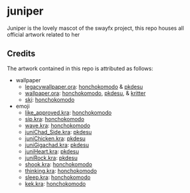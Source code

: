 # juniper
Juniper is the lovely mascot of the swayfx project, this repo houses all official artwork related to her

## Credits
The artwork contained in this repo is attributed as follows:
+ wallpaper
  + [legacywallpaper.ora](/wallpaper/legacywallpaper.ora): [honchokomodo](https://github.com/honchokomodo) & [pkdesu](https://github.com/pkdesuwu)
  + [wallpaper.ora](/wallpaper/wallpaper.ora): [honchokomodo](https://github.com/honchokomodo), [pkdesu](https://github.com/pkdesuwu), & [kritter](https://github.com/snowykritter)
  + [ski](20231229_ski_4096x4096.png): [honchokomodo](https://github.com/honchokomodo)
+ emoji
  + [like_approved.kra](/emoji/like_approved.kra): [honchokomodo](https://github.com/honchokomodo)
  + [sip.kra](/emoji/sip.kra): [honchokomodo](https://github.com/honchokomodo)
  + [wave.kra](/emoji/wave.kra): [honchokomodo](https://github.com/honchokomodo)
  + [juniChad_Side.kra](/emoji/juniChad_Side.kra): [pkdesu](https://github.com/pkdesuwu)
  + [juniChicken.kra](/emoji/juniChicken.kra): [pkdesu](https://github.com/pkdesuwu)
  + [juniGigachad.kra](/emoji/juniGigachad.kra): [pkdesu](https://github.com/pkdesuwu)
  + [juniHeart.kra](/emoji/juniHeart.kra): [pkdesu](https://github.com/pkdesuwu)
  + [juniRock.kra](/emoji/juniRock.kra): [pkdesu](https://github.com/pkdesuwu)
  + [shook.kra](/emoji/shook.kra): [honchokomodo](https://github.com/honchokomodo)
  + [thinking.kra](/emoji/thinking.kra): [honchokomodo](https://github.com/honchokomodo)
  + [sleep.kra](/emoji/sleep.kra): [honchokomodo](https://github.com/honchokomodo)
  + [kek.kra](/emoji/kek.kra): [honchokomodo](https://github.com/honchokomodo)